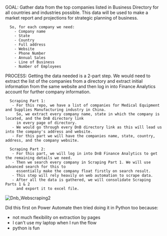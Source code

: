 GOAL: 
      Gather data from the top companies listed in Business Directory for all countries and industries possible.
      This data will be used to make a market report and projections for strategic planning of business. 
        
      So, for each company we need:
        - Company name
        - State
        - Country
        - Full address
        - Website 
        - Phone Number
        - Annual Sales
        - Line of Business
        - Number of Employees

PROCESS: 
      Getting the data needed is a 2-part step. We would need to extract the list of the companies from a directory and extract
      initial information from the same website and then log in into Finance Analytics account for further company information.

      Scraping Part 1: 
       - For this repo, we have a list of companies for Medical Equipment and Supplies Manufacturing industry in China. 
         So, we extract every company name, state in which the company is located, and the DnB directory link 
         in every page of directory.
       - We would go through every DnB directory link as this will lead us into the company's address and website.
       - For this part we will have the companies name, state, country, address, and the company website.

      Scraping Part 2: 
       - For this part, we will log in into DnB Finance Analytics to get the remaining details we need. 
       - Then we search every company in Scraping Part 1. We will use advanced search for this to 
         essentially make the company float firstly on search result.
       - This step will rely heavily on web automation to scrape data.
       - After all the data is gathered, we will consolidate Scraping Parts 1 & 2
         and export it to excel file.

  ![Dnb_Webscraping2](https://github.com/marizethpb/DnB-Webscraping-for-Market-Report/assets/79640443/b568f7be-1c22-4bb2-9823-7375e8716695)


Did this first on Power Automate then tried doing it in Python too because:
  - not much flexibility on extraction by pages
  - I can't use my laptop when I run the flow
  - python is fun
